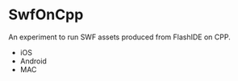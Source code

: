 SwfOnCpp
=============
An experiment to run SWF assets produced from FlashIDE on CPP.
 - iOS
 - Android
 - MAC
